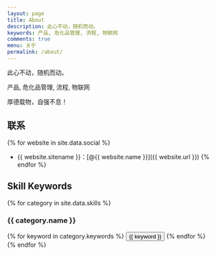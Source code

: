```yaml
---
layout: page
title: About
description: 此心不动，随机而动。
keywords: 产品, 危化品管理, 流程, 物联网
comments: true
menu: 关于
permalink: /about/
---
```


此心不动，随机而动。

产品, 危化品管理, 流程, 物联网

厚德载物，自强不息！

## 联系

{% for website in site.data.social %}
* {{ website.sitename }}：[@{{ website.name }}]({{ website.url }})
{% endfor %}

## Skill Keywords

{% for category in site.data.skills %}
### {{ category.name }}
<div class="btn-inline">
{% for keyword in category.keywords %}
<button class="btn btn-outline" type="button">{{ keyword }}</button>
{% endfor %}
</div>
{% endfor %}
